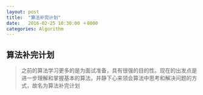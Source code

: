```yaml
---
layout: post
title:  "算法补完计划"
date:   2016-02-25 10:30:00 ＋8000
categories: Algorithm
---
```


## 算法补完计划

>之前的算法学习更多的是为面试准备，具有很强的目的性。现在的出发点是进一步理解和掌握基本的算法，并静下心来领会算法中思考和解决问题的方式，故名为算法补完计划
